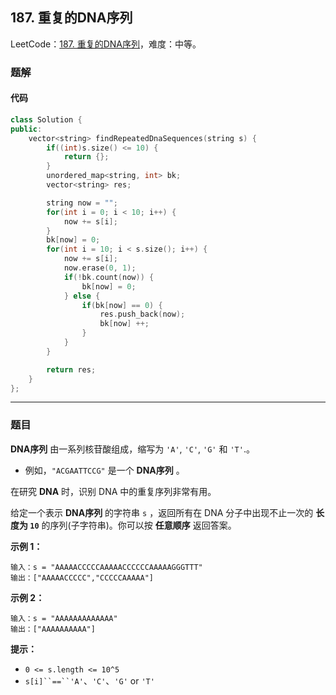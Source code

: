 ## 187. 重复的DNA序列

LeetCode：[187. 重复的DNA序列](https://leetcode.cn/problems/repeated-dna-sequences/)，难度：中等。

### 题解

#### 代码

```c++
class Solution {
public:
    vector<string> findRepeatedDnaSequences(string s) {
        if((int)s.size() <= 10) {
            return {};
        }
        unordered_map<string, int> bk;
        vector<string> res;

        string now = "";
        for(int i = 0; i < 10; i++) {
            now += s[i];
        }
        bk[now] = 0;
        for(int i = 10; i < s.size(); i++) {
            now += s[i];
            now.erase(0, 1);
            if(!bk.count(now)) {
                bk[now] = 0;
            } else {
                if(bk[now] == 0) {
                    res.push_back(now);
                    bk[now] ++;
                }
            }
        }

        return res;
    }
};
```



---



### 题目

**DNA序列** 由一系列核苷酸组成，缩写为 `'A'`, `'C'`, `'G'` 和 `'T'`.。

- 例如，`"ACGAATTCCG"` 是一个 **DNA序列** 。

在研究 **DNA** 时，识别 DNA 中的重复序列非常有用。

给定一个表示 **DNA序列** 的字符串 `s` ，返回所有在 DNA 分子中出现不止一次的 **长度为 `10`** 的序列(子字符串)。你可以按 **任意顺序** 返回答案。

 

**示例 1：**

```
输入：s = "AAAAACCCCCAAAAACCCCCCAAAAAGGGTTT"
输出：["AAAAACCCCC","CCCCCAAAAA"]
```

**示例 2：**

```
输入：s = "AAAAAAAAAAAAA"
输出：["AAAAAAAAAA"]
```

 

**提示：**

- `0 <= s.length <= 10^5`
- `s[i]``==``'A'`、`'C'`、`'G'` or `'T'`


